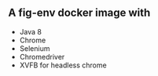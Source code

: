 A fig-env docker image with
----------------------------
- Java 8
- Chrome
- Selenium
- Chromedriver
- XVFB for headless chrome